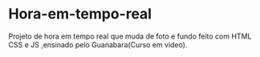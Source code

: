 # Hora-em-tempo-real
Projeto de hora em tempo real que muda de foto e fundo  feito com HTML CSS e JS ,ensinado pelo Guanabara(Curso em video).
